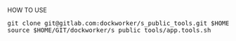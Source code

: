 HOW TO USE

<pre>
git clone git@gitlab.com:dockworker/s_public_tools.git $HOME/GIT/dockworker/s_public_tools/
source $HOME/GIT/dockworker/s_public_tools/app.tools.sh
</pre>


